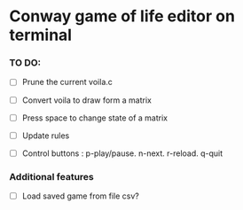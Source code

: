 # Conway game of life editor on terminal

### TO DO:
- [ ] Prune the current voila.c
- [ ] Convert voila to draw form a matrix
- [ ] Press space to change state of a matrix
- [ ] Update rules
- [ ] Control buttons : p-play/pause. n-next. r-reload. q-quit



### Additional features
- [ ] Load saved game from file csv?
